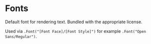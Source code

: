 # Fonts

Default font for rendering text. Bundled with the appropriate license.

Used via `.Font("[Font Face]/[Font Style]")` for example `.Font("Open Sans/Regular")`.
